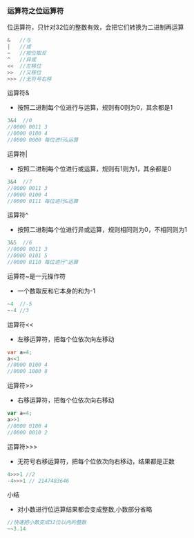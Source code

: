 ### 运算符之位运算符

位运算符，只针对32位的整数有效，会把它们转换为二进制再运算

```javascript
&   //与
|   //或
~   //按位取反
^   //异或
<<  //左移位
>>  //又移位
>>> //无符号右移
```

运算符&

* 按照二进制每个位进行与运算，规则有0则为0，其余都是1

```javascript
3&4  //0
//0000 0011 3
//0000 0100 4
//0000 0000 每位进行&运算
```

运算符|

* 按照二进制每个位进行或运算，规则有1则为1，其余都是0

```javascript
3&4  //7
//0000 0011 3
//0000 0100 4
//0000 0111 每位进行&运算
```

运算符^

* 按照二进制每个位进行异或运算，规则相同则为0，不相同则为1

```javascript
3&5  //6
//0000 0011 3
//0000 0101 5
//0000 0110 每位进行^运算
```

运算符~是一元操作符

* 一个数取反和它本身的和为-1

```javascript
~4  //-5
~-4 //3
```

运算符<<

* 左移运算符，把每个位依次向左移动

```java
var a=4;
a<<1
//0000 0100 4
//0000 1000 8
```

运算符>>

* 右移运算符，把每个位依次向右移动

```javascript
var a=4;
a>>1
//0000 0100 4
//0000 0010 2
```

运算符>>>

* 无符号右移运算符，把每个位依次向右移动，结果都是正数

```javascript
4>>>1 //2
-4>>>1 // 2147483646
```

小结

* 对小数进行位运算结果都会变成整数,小数部分省略

```javascript
//快速把小数变成32位以内的整数
~~3.14
```

